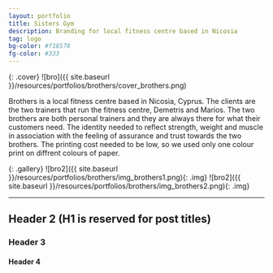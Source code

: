 ```yaml
---
layout: portfolio
title: Sisters Gym
description: Branding for local fitness centre based in Nicosia
tag: logo
bg-color: #f18578
fg-color: #333
---
```

{: .cover}
  ![bro]({{ site.baseurl }}/resources/portfolios/brothers/cover_brothers.png)

Brothers is a local fitness centre based in Nicosia, Cyprus. The clients are the two trainers that run the fitness
centre, Demetris and Marios. The two brothers are both personal trainers and they are always there for what their
customers need. The identity needed to reflect strength, weight and muscle in association with the feeling of assurance
and trust towards the two brothers. The printing cost needed to be low, so we used only one colour print on diffrent
colours of paper.

{: .gallery}
  ![bro2]({{ site.baseurl }}/resources/portfolios/brothers/img_brothers1.png){: .img}
  ![bro2]({{ site.baseurl }}/resources/portfolios/brothers/img_brothers2.png){: .img}

----

## Header 2 (H1 is reserved for post titles)

### Header 3

#### Header 4